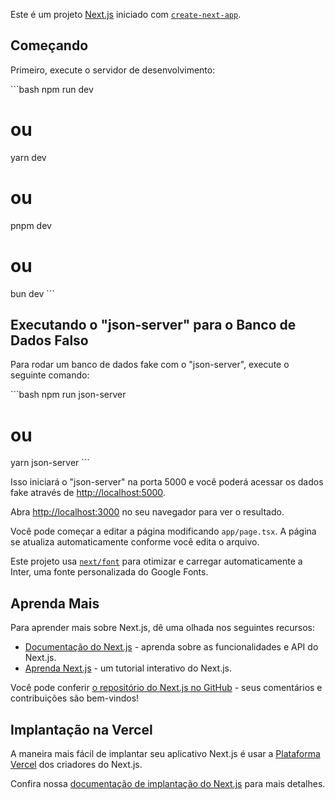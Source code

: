 
Este é um projeto [Next.js](https://nextjs.org/) iniciado com [`create-next-app`](https://github.com/vercel/next.js/tree/canary/packages/create-next-app).

## Começando

Primeiro, execute o servidor de desenvolvimento:

\`\`\`bash
npm run dev
# ou
yarn dev
# ou
pnpm dev
# ou
bun dev
\`\`\`

## Executando o "json-server" para o Banco de Dados Falso

Para rodar um banco de dados fake com o "json-server", execute o seguinte comando:

\`\`\`bash
npm run json-server
# ou
yarn json-server
\`\`\`

Isso iniciará o "json-server" na porta 5000 e você poderá acessar os dados fake através de [http://localhost:5000](http://localhost:5000).

Abra [http://localhost:3000](http://localhost:3000) no seu navegador para ver o resultado.

Você pode começar a editar a página modificando `app/page.tsx`. A página se atualiza automaticamente conforme você edita o arquivo.

Este projeto usa [`next/font`](https://nextjs.org/docs/basic-features/font-optimization) para otimizar e carregar automaticamente a Inter, uma fonte personalizada do Google Fonts.


## Aprenda Mais

Para aprender mais sobre Next.js, dê uma olhada nos seguintes recursos:

- [Documentação do Next.js](https://nextjs.org/docs) - aprenda sobre as funcionalidades e API do Next.js.
- [Aprenda Next.js](https://nextjs.org/learn) - um tutorial interativo do Next.js.

Você pode conferir [o repositório do Next.js no GitHub](https://github.com/vercel/next.js/) - seus comentários e contribuições são bem-vindos!

## Implantação na Vercel

A maneira mais fácil de implantar seu aplicativo Next.js é usar a [Plataforma Vercel](https://vercel.com/new?utm_medium=default-template&filter=next.js&utm_source=create-next-app&utm_campaign=create-next-app-readme) dos criadores do Next.js.

Confira nossa [documentação de implantação do Next.js](https://nextjs.org/docs/deployment) para mais detalhes.

